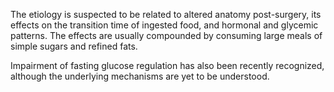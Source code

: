 The etiology is suspected to be related to altered anatomy post-surgery, its effects on the transition time of ingested food, and hormonal and glycemic patterns. The effects are usually compounded by consuming large meals of simple sugars and refined fats.

Impairment of fasting glucose regulation has also been recently recognized, although the underlying mechanisms are yet to be understood.